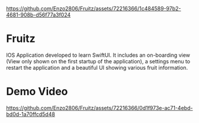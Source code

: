 
https://github.com/Enzo2806/Fruitz/assets/72216366/1c484589-97b2-4681-908b-d56f77a3f024
# Fruitz
IOS Application developed to learn SwiftUI. It includes an on-boarding view (View only shown on the first startup of the application), a settings menu to restart the application and a beautiful UI showing various fruit information.

# Demo Video

https://github.com/Enzo2806/Fruitz/assets/72216366/0d1f973e-ac71-4ebd-bd0d-1a70ffcd5d48

